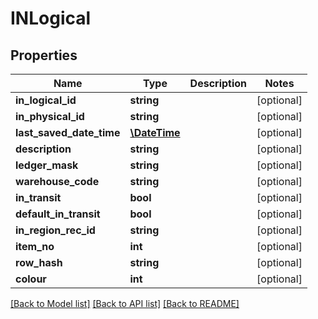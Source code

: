 # INLogical

## Properties
Name | Type | Description | Notes
------------ | ------------- | ------------- | -------------
**in_logical_id** | **string** |  | [optional] 
**in_physical_id** | **string** |  | [optional] 
**last_saved_date_time** | [**\DateTime**](\DateTime.md) |  | [optional] 
**description** | **string** |  | [optional] 
**ledger_mask** | **string** |  | [optional] 
**warehouse_code** | **string** |  | [optional] 
**in_transit** | **bool** |  | [optional] 
**default_in_transit** | **bool** |  | [optional] 
**in_region_rec_id** | **string** |  | [optional] 
**item_no** | **int** |  | [optional] 
**row_hash** | **string** |  | [optional] 
**colour** | **int** |  | [optional] 

[[Back to Model list]](../README.md#documentation-for-models) [[Back to API list]](../README.md#documentation-for-api-endpoints) [[Back to README]](../README.md)


